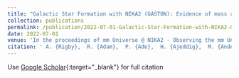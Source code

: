 ```yaml
---
title: "Galactic Star Formation with NIKA2 (GASTON): Evidence of mass accretion onto dense clumps"
collection: publications
permalink: /publication/2022-07-01-Galactic-Star-Formation-with-NIKA2-GASTON-Evidence-of-mass-accretion-onto-dense-clumps
date: 2022-07-01
venue: 'In the proceedings of mm Universe @ NIKA2 - Observing the mm Universe with the NIKA2 Camera'
citation: ' A. {Rigby},  R. {Adam},  P. {Ade},  H. {Ajeddig},  M. {Anderson},  P. {Andr{\&apos;e}},  E. {Artis},  H. {Aussel},  A. {Bacmann},  A. {Beelen},  A. {Beno{\^\i}t},  S. {Berta},  L. {Bing},  O. {Bourrion},  A. {Bracco},  M. {Calvo},  A. {Catalano},  M. {De Petris},  F. {D{\&apos;e}sert},  S. {Doyle},  E. {Driessen},  P. {Garc{\&apos;\i}a},  A. {Gomez},  J. {Goupy},  F. {K{\&apos;e}ruzor{\&apos;e}},  C. {Kramer},  B. {Ladjelate},  G. {Lagache},  S. {Leclercq},  J. {Lestrade},  J. {Mac{\&apos;\i}as-P{\&apos;e}rez},  A. {Maury},  P. {Mauskopf},  F. {Mayet},  A. {Monfardini},  M. {Mu{\~n}oz-Echeverr{\&apos;\i}a},  N. {Peretto},  L. {Perotto},  G. {Pisano},  N. {Ponthieu},  V. {Rev{\&apos;e}ret},  I. {Ristorcelli},  A. {Ritacco},  C. {Romero},  H. {Roussel},  F. {Ruppin},  K. {Schuster},  S. {Shu},  A. {Sievers},  C. {Tucker},  E. {Watkins},  R. {Zylka}, &quot;Galactic Star Formation with NIKA2 (GASTON): Evidence of mass accretion onto dense clumps.&quot; In the proceedings of mm Universe @ NIKA2 - Observing the mm Universe with the NIKA2 Camera, 2022.'
---
```

Use [Google Scholar](https://scholar.google.com/scholar?q=Galactic+Star+Formation+with+NIKA2+(GASTON):+Evidence+of+mass+accretion+onto+dense+clumps){:target="_blank"} for full citation